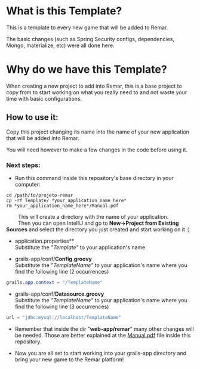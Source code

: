 # What is this Template?
<p>This is a template to every new game that will be added to Remar.</p>
<p>The basic changes (such as Spring Security configs, dependencies, Mongo, materialize, etc) were all done here.</p>

# Why do we have this Template?
<p>When creating a new project to add into Remar, this is a base project to copy from to start working on what you really need to and not waste your time with basic configurations.</p>

## How to use it:
<p>Copy this project changing its name into the name of your new application that will be added into Remar.</p>
<p>You will need however to make a few changes in the code before using it.</p>

### Next steps:
* Run this command inside this repository's base directory in your computer:
```
cd /path/to/projeto-remar
cp -rf Template/ *your_application_name_here*
rm *your_application_name_here*/Manual.pdf
```
&nbsp;&nbsp;&nbsp;&nbsp;&nbsp;&nbsp;&nbsp;
This will create  a directory with the name of your application.<br>
&nbsp;&nbsp;&nbsp;&nbsp;&nbsp;&nbsp;&nbsp;
Then you can open IntelliJ and go to **New->Project from Existing Sources** and select the directory you just created and start working on it :)

* application.properties**
<br> Substitute the *"Template"* to your application's name<br>

* grails-app/conf/**Config.groovy**
<br> Substitute the *"TemplateName"* to your application's name where you find the following line (2 occurrences)
```java
grails.app.context = "/TemplateName"
```

* grails-app/conf/**Datasource.groovy**
<br> Substitute the *"TemplateName"* to your application's name where you find the following line (3 occurrences)
```java
url = "jdbc:mysql://localhost/TemplateName"
```
* Remember that inside the dir "**web-app/remar**"  many other changes will be needed. Those are better explained at the [Manual.pdf](https://github.com/LOA-SEAD/projeto-remar/blob/master/Template/Manual.pdf) file inside this repository.

* Now you are all set to start working into your grails-app directory and bring your new game to the Remar platform!

